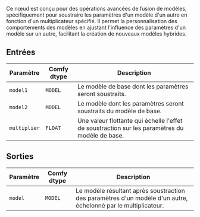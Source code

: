 
Ce nœud est conçu pour des opérations avancées de fusion de modèles, spécifiquement pour soustraire les paramètres d'un modèle d'un autre en fonction d'un multiplicateur spécifié. Il permet la personnalisation des comportements des modèles en ajustant l'influence des paramètres d'un modèle sur un autre, facilitant la création de nouveaux modèles hybrides.

## Entrées

| Paramètre     | Comfy dtype | Description |
|---------------|--------------|-------------|
| `model1`      | `MODEL`     | Le modèle de base dont les paramètres seront soustraits. |
| `model2`      | `MODEL`     | Le modèle dont les paramètres seront soustraits du modèle de base. |
| `multiplier`  | `FLOAT`     | Une valeur flottante qui échelle l'effet de soustraction sur les paramètres du modèle de base. |

## Sorties

| Paramètre | Comfy dtype | Description |
|-----------|-------------|-------------|
| `model`   | `MODEL`     | Le modèle résultant après soustraction des paramètres d'un modèle d'un autre, échelonné par le multiplicateur. |
